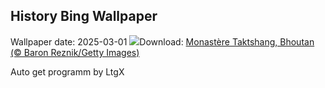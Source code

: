 ## History Bing Wallpaper
Wallpaper date: 2025-03-01
![](https://www.bing.com/th?id=OHR.BhutanMonastery_FR-CA0854071680_UHD.jpg&w=1000)Download: [Monastère Taktshang, Bhoutan (© Baron Reznik/Getty Images)](https://www.bing.com/th?id=OHR.BhutanMonastery_FR-CA0854071680_UHD.jpg)

Auto get programm by LtgX
